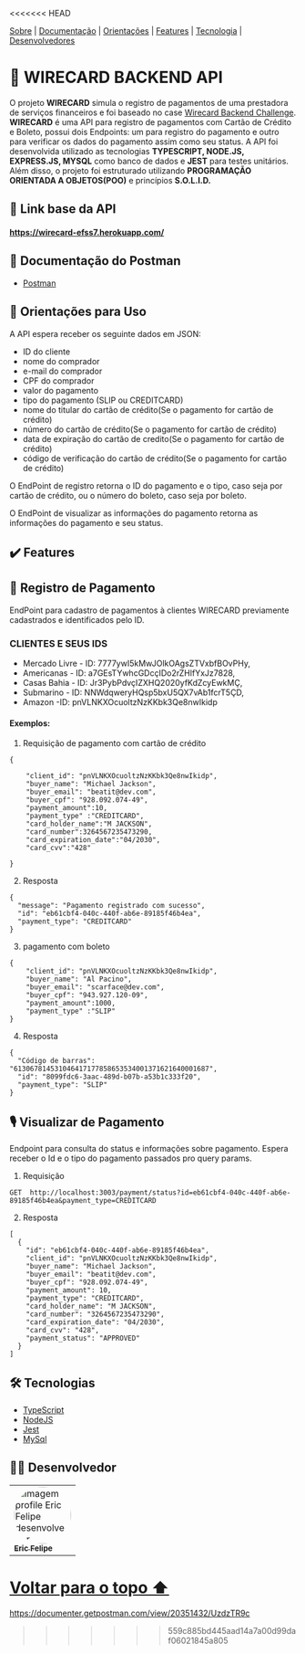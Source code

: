 <<<<<<< HEAD
<p>
<a href="#sobre">Sobre</a> |
<a href="#documentação">Documentação</a> |
<a href="#orientacoes">Orientações</a> |
<a href="#features">Features</a> |
<a href="#tecnologia">Tecnologia</a> |
<a href="#desenvolvedores">Desenvolvedores</a>
</p>

<h1 id="sobre">📕 WIRECARD BACKEND API</h1>

O projeto **WIRECARD** simula o registro de pagamentos de uma prestadora de serviços financeiros e foi baseado no case [Wirecard Backend Challenge](https://github.com/wirecardBrasil/challenge/tree/master/backend). **WIRECARD** é uma API para registro de pagamentos com Cartão de Crédito e Boleto, possui dois Endpoints: um para registro do pagamento e outro para verificar os dados do pagamento assim como seu status. A API foi desenvolvida utilizado as tecnologias **TYPESCRIPT, NODE.JS, EXPRESS.JS, MYSQL** como banco de dados e **JEST** para testes unitários.  Além disso, o projeto foi estruturado utilizando **PROGRAMAÇÃO ORIENTADA A OBJETOS(POO)** e princípios **S.O.L.I.D.** 

<h2 id="link">🔗 Link base da API</h2>

#### https://wirecard-efss7.herokuapp.com/

<h2 id="documentação">📃 Documentação do Postman</h2>

- [Postman](https://documenter.getpostman.com/view/20351432/UzdzTR9c)

<h2 id="orientacoes">🚨 Orientações para Uso</h2>

A API espera receber os seguinte dados em JSON:

- ID do cliente
- nome do comprador
- e-mail do comprador
- CPF do comprador
- valor do pagamento
- tipo do pagamento (SLIP ou CREDITCARD)
- nome do titular do cartão de crédito(Se o pagamento for cartão de crédito)
- número do cartão de crédito(Se o pagamento for cartão de crédito)
- data de expiração do cartão de credito(Se o pagamento for cartão de crédito)
- código de verificação do cartão de crédito(Se o pagamento for cartão de crédito)

O EndPoint de registro retorna o ID do pagamento e o tipo, caso seja por cartão de crédito, ou o número do boleto, caso seja por boleto.

O EndPoint de visualizar as informações do pagamento retorna as informações do pagamento e seu status.


<h2 id="features">✔️ Features</h2>

## 👤 Registro de Pagamento
EndPoint para cadastro de pagamentos à clientes WIRECARD previamente cadastrados e identificados pelo ID.

### CLIENTES E SEUS IDS

* Mercado Livre - ID: 7777ywI5kMwJOlkOAgsZTVxbfBOvPHy,
* Americanas - ID: a7GEsTYwhcGDcçIDo2rZHlfYxJz7828,
* Casas Bahia - ID: Jr3PybPdvçIZXHQ2020yfKdZcyEwkMÇ,
* Submarino - ID: NNWdqweryHQsp5bxU5QX7vAb1fcrT5ÇD,
* Amazon -ID: pnVLNKXOcuoltzNzKKbk3Qe8nwIkidp

#### Exemplos:

1. Requisição de pagamento com cartão de crédito
```
{

    "client_id": "pnVLNKXOcuoltzNzKKbk3Qe8nwIkidp",
    "buyer_name": "Michael Jackson",
    "buyer_email": "beatit@dev.com",
    "buyer_cpf": "928.092.074-49",
    "payment_amount":10,
    "payment_type" :"CREDITCARD",
    "card_holder_name":"M JACKSON", 
    "card_number":3264567235473290, 
    "card_expiration_date":"04/2030", 
    "card_cvv":"428"

}
```
2. Resposta
```
{
  "message": "Pagamento registrado com sucesso",
  "id": "eb61cbf4-040c-440f-ab6e-89185f46b4ea",
  "payment_type": "CREDITCARD"
}
```
3. pagamento com boleto
```
{
    "client_id": "pnVLNKXOcuoltzNzKKbk3Qe8nwIkidp",
    "buyer_name": "Al Pacino",
    "buyer_email": "scarface@dev.com",
    "buyer_cpf": "943.927.120-09",
    "payment_amount":1000,
    "payment_type" :"SLIP"
}
```
4. Resposta
```
{
  "Código de barras": "613067814531046417177858653534001371621640001687",
  "id": "8099fdc6-3aac-489d-b07b-a53b1c333f20",
  "payment_type": "SLIP"
}
```

## 🎙 Visualizar de Pagamento
Endpoint para consulta do status e informações sobre pagamento. Espera receber o Id e o tipo do pagamento passados pro query params.
1. Requisição 
```
GET  http://localhost:3003/payment/status?id=eb61cbf4-040c-440f-ab6e-89185f46b4ea&payment_type=CREDITCARD
```
2. Resposta 
```
[
  {
    "id": "eb61cbf4-040c-440f-ab6e-89185f46b4ea",
    "client_id": "pnVLNKXOcuoltzNzKKbk3Qe8nwIkidp",
    "buyer_name": "Michael Jackson",
    "buyer_email": "beatit@dev.com",
    "buyer_cpf": "928.092.074-49",
    "payment_amount": 10,
    "payment_type": "CREDITCARD",
    "card_holder_name": "M JACKSON",
    "card_number": "3264567235473290",
    "card_expiration_date": "04/2030",
    "card_cvv": "428",
    "payment_status": "APPROVED"
  }
]
```
 <h2 id="tecnologia">🛠 Tecnologias</h2>

- [TypeScript](https://www.typescriptlang.org/)
- [NodeJS](https://nodejs.org/en/docs/)
- [Jest](https://jestjs.io/pt-BR/docs/api)
- [MySql](https://dev.mysql.com/doc/)



<h2 id="desenvolvedor">👨‍💻 Desenvolvedor</h2>
<table>         
<td><a href="https://github.com/efss7"><img style="border-radius: 50%;" src="https://github.com/efss7.png" width="100px;" alt="Imagem profile Eric Felipe desenvolvedor"/><br /><sub><b>Eric Felipe</b></sub></a><br /> 

</table>

<a href="#voltar">Voltar para o topo ⬆️</a>
=======
https://documenter.getpostman.com/view/20351432/UzdzTR9c
>>>>>>> 559c885bd445aad14a7a00d99daf06021845a805
